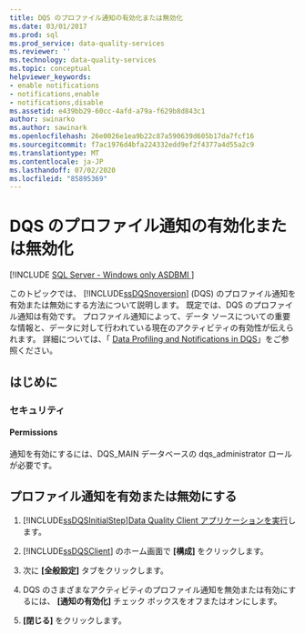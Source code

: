 ```yaml
---
title: DQS のプロファイル通知の有効化または無効化
ms.date: 03/01/2017
ms.prod: sql
ms.prod_service: data-quality-services
ms.reviewer: ''
ms.technology: data-quality-services
ms.topic: conceptual
helpviewer_keywords:
- enable notifications
- notifications,enable
- notifications,disable
ms.assetid: e439bb29-60cc-4afd-a79a-f629b8d843c1
author: swinarko
ms.author: sawinark
ms.openlocfilehash: 26e0026e1ea9b22c87a590639d605b17da7fcf16
ms.sourcegitcommit: f7ac1976d4bfa224332edd9ef2f4377a4d55a2c9
ms.translationtype: MT
ms.contentlocale: ja-JP
ms.lasthandoff: 07/02/2020
ms.locfileid: "85895369"
---
```

# <a name="enable-or-disable-profiling-notifications-in-dqs"></a>DQS のプロファイル通知の有効化または無効化

[!INCLUDE [SQL Server - Windows only ASDBMI  ](../includes/applies-to-version/sqlserver.md)]

  このトピックでは、 [!INCLUDE[ssDQSnoversion](../includes/ssdqsnoversion-md.md)] (DQS) のプロファイル通知を有効または無効にする方法について説明します。 既定では、DQS のプロファイル通知は有効です。 プロファイル通知によって、データ ソースについての重要な情報と、データに対して行われている現在のアクティビティの有効性が伝えられます。 詳細については、「 [Data Profiling and Notifications in DQS](../data-quality-services/data-profiling-and-notifications-in-dqs.md)」をご参照ください。  
  
##  <a name="before-you-begin"></a><a name="BeforeYouBegin"></a> はじめに  
  
###  <a name="security"></a><a name="Security"></a> セキュリティ  
  
####  <a name="permissions"></a><a name="Permissions"></a> Permissions  
 通知を有効にするには、DQS_MAIN データベースの dqs_administrator ロールが必要です。  
  
##  <a name="enable-or-disable-profiling-notifications"></a><a name="Enable"></a>プロファイル通知を有効または無効にする  
  
1.  [!INCLUDE[ssDQSInitialStep](../includes/ssdqsinitialstep-md.md)][Data Quality Client アプリケーションを実行](../data-quality-services/run-the-data-quality-client-application.md)します。  
  
2.  [!INCLUDE[ssDQSClient](../includes/ssdqsclient-md.md)] のホーム画面で **[構成]** をクリックします。  
  
3.  次に **[全般設定]** タブをクリックします。  
  
4.  DQS のさまざまなアクティビティのプロファイル通知を無効または有効にするには、 **[通知の有効化]** チェック ボックスをオフまたはオンにします。  
  
5.  **[閉じる]** をクリックします。  
  
  
